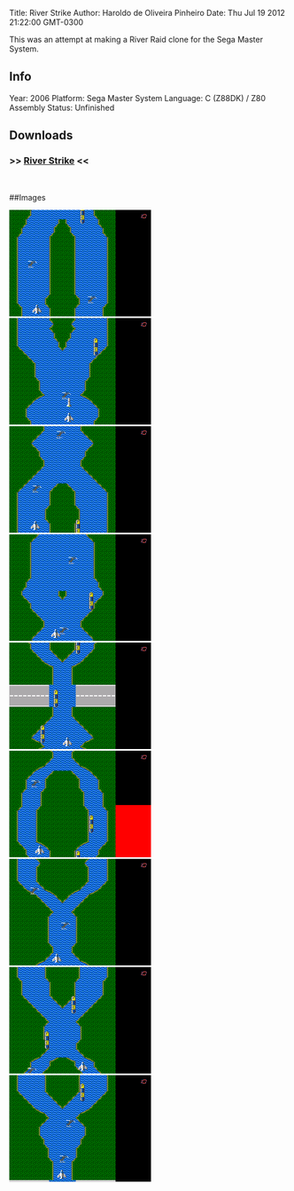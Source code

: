 Title: River Strike
Author: Haroldo de Oliveira Pinheiro
Date: Thu Jul 19 2012 21:22:00 GMT-0300

This was an attempt at making a River Raid clone for the Sega Master System.

## Info
Year: 2006
Platform: Sega Master System
Language: C (Z88DK) / Z80 Assembly
Status: Unfinished

## Downloads
### >> [River Strike](downloads/RiverStrike-SMS-0.04alpha.zip "Download River Strike") <<
<br>

##Images

<div class="ContentFlow">
	<div class="flow">
		<img class="item" src="/river-strike-sms/river-01.png" />
		<img class="item" src="/river-strike-sms/river-02.png" />
		<img class="item" src="/river-strike-sms/river-03.png" />
		<img class="item" src="/river-strike-sms/river-04.png" />
		<img class="item" src="/river-strike-sms/river-05.png" />
		<img class="item" src="/river-strike-sms/river-06.png" />
		<img class="item" src="/river-strike-sms/river-07.png" />
		<img class="item" src="/river-strike-sms/river-08.png" />
		<img class="item" src="/river-strike-sms/river-09.png" />
	</div>
</div>
